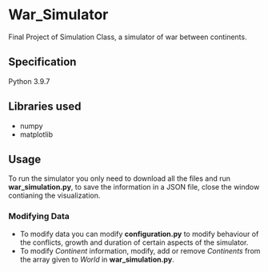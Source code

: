 # War_Simulator
Final Project of Simulation Class, a simulator of war between continents.

## Specification
Python 3.9.7

## Libraries used
* numpy
* matplotlib

## Usage
To run the simulator you only need to download all the files and run **war_simulation.py**, to save the information in a JSON file, close the window contianing the visualization.

### Modifying Data
* To modify data you can modify **configuration.py** to modify behaviour of the conflicts, growth and duration of certain aspects of the simulator.
* To modify _Continent_ information, modify, add or remove _Continents_ from the array given to _World_ in **war_simulation.py**.